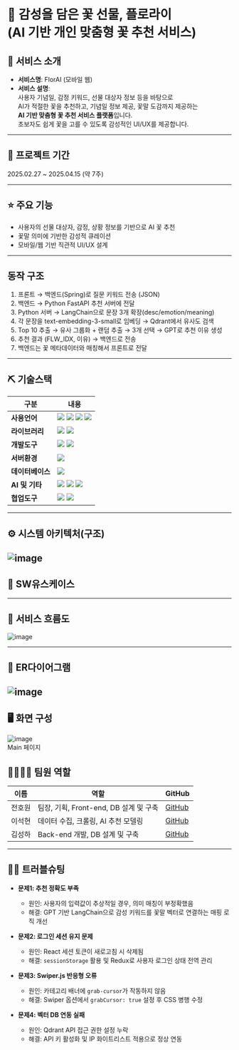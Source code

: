 # 📎 감성을 담은 꽃 선물, 플로라이 </br>(AI 기반 개인 맞춤형 꽃 추천 서비스)

## 👀 서비스 소개
- **서비스명**: FlorAI (모바일 웹)
- **서비스 설명**:  
  사용자 기념일, 감정 키워드, 선물 대상자 정보 등을 바탕으로  
  AI가 적절한 꽃을 추천하고, 기념일 정보 제공, 꽃말 도감까지 제공하는  
  **AI 기반 맞춤형 꽃 추천 서비스 플랫폼**입니다.  
  초보자도 쉽게 꽃을 고를 수 있도록 감성적인 UI/UX를 제공합니다.

---

## 📅 프로젝트 기간
2025.02.27 ~ 2025.04.15 (약 7주)

---

## ⭐ 주요 기능
- 사용자의 선물 대상자, 감정, 상황 정보를 기반으로 AI 꽃 추천
- 꽃말 의미에 기반한 감성적 큐레이션
- 모바일/웹 기반 직관적 UI/UX 설계

---
## 동작 구조
1. 프론트 → 백엔드(Spring)로 질문 키워드 전송 (JSON)
2. 백엔드 → Python FastAPI 추천 서버에 전달
3. Python 서버 → LangChain으로 문장 3개 확장(desc/emotion/meaning)
4. 각 문장을 text-embedding-3-small로 임베딩 → Qdrant에서 유사도 검색
5. Top 10 추출 → 유사 그룹화 + 랜덤 추출 → 3개 선택 → GPT로 추천 이유 생성
6. 추천 결과 (FLW_IDX, 이유) → 백엔드로 전송
7. 백엔드는 꽃 메타데이터와 매칭해서 프론트로 전달

--- 

## ⛏ 기술스택

| 구분 | 내용 |
|------|------|
| **사용언어** | ![](https://img.shields.io/badge/HTML5-E34F26?style=for-the-badge&logo=HTML5&logoColor=white) ![](https://img.shields.io/badge/CSS3-1572B6?style=for-the-badge&logo=CSS3&logoColor=white) ![](https://img.shields.io/badge/JavaScript-F7DF1E?style=for-the-badge&logo=JavaScript&logoColor=white) ![](https://img.shields.io/badge/React-61DAFB?style=for-the-badge&logo=React&logoColor=black) |
| **라이브러리** | ![](https://img.shields.io/badge/Swiper-6332F6?style=for-the-badge&logo=Swiper&logoColor=white) ![](https://img.shields.io/badge/axios-5A29E4?style=for-the-badge&logo=axios&logoColor=white) |
| **개발도구** | ![](https://img.shields.io/badge/VScode-007ACC?style=for-the-badge&logo=VisualStudioCode&logoColor=white) ![](https://img.shields.io/badge/Figma-F24E1E?style=for-the-badge&logo=Figma&logoColor=white) |
| **서버환경** | ![](https://img.shields.io/badge/SpringBoot-6DB33F?style=for-the-badge&logo=SpringBoot&logoColor=white) |
| **데이터베이스** | ![](https://img.shields.io/badge/MySQL-4479A1?style=for-the-badge&logo=MySQL&logoColor=white) |
| **AI 및 기타** | ![](https://img.shields.io/badge/OpenAI-412991?style=for-the-badge&logo=openai&logoColor=white) ![](https://img.shields.io/badge/LangChain-000000?style=for-the-badge) ![](https://img.shields.io/badge/Qdrant-1A1A1A?style=for-the-badge) |
| **협업도구** | ![](https://img.shields.io/badge/Git-F05032?style=for-the-badge&logo=Git&logoColor=white) ![](https://img.shields.io/badge/GitHub-181717?style=for-the-badge&logo=GitHub&logoColor=white) |

---

## ⚙ 시스템 아키텍처(구조)
![image](https://github.com/user-attachments/assets/43de95b0-198f-40ba-aff9-0973f5e87ee3)
---
## 📌 SW유스케이스

---
## 📌 서비스 흐름도
![image](https://github.com/user-attachments/assets/dbb404b6-08bd-4216-88ad-62cf8815747a)

---
## 📌 ER다이어그램
![image](https://github.com/user-attachments/assets/74cb9c17-1bd0-423f-a08f-d99c35e416cc)
---

## 🖥 화면 구성
![image](https://github.com/user-attachments/assets/213a9bbc-761c-444a-aa2a-b77a1d668b64)</br>
Main 페이지


## 👨‍👩‍👦‍👦 팀원 역할

| 이름 | 역할 | GitHub |
|------|------|--------|
| 전호원 | 팀장, 기획, Front-end, DB 설계 및 구축 | [GitHub](https://github.com/사용자ID) |
| 이석현 | 데이터 수집, 크롤링, AI 추천 모델링 | [GitHub](https://github.com/사용자ID) |
| 김성하 | Back-end 개발, DB 설계 및 구축 | [GitHub](https://github.com/julle0123/Florai) |

---

## 🤾‍♂️ 트러블슈팅

- **문제1: 추천 정확도 부족**  
  - 원인: 사용자의 입력값이 추상적일 경우, 의미 매칭이 부정확했음  
  - 해결: GPT 기반 LangChain으로 감성 키워드를 꽃말 벡터로 연결하는 매핑 로직 개선

- **문제2: 로그인 세션 유지 문제**  
  - 원인: React 세션 토큰이 새로고침 시 삭제됨  
  - 해결: `sessionStorage` 활용 및 Redux로 사용자 로그인 상태 전역 관리

- **문제3: Swiper.js 반응형 오류**  
  - 원인: 카테고리 배너에 `grab-cursor`가 작동하지 않음  
  - 해결: Swiper 옵션에서 `grabCursor: true` 설정 후 CSS 병행 수정

- **문제4: 벡터 DB 연동 실패**  
  - 원인: Qdrant API 접근 권한 설정 누락  
  - 해결: API 키 활성화 및 IP 화이트리스트 적용으로 정상 연동
